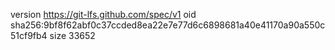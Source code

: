 version https://git-lfs.github.com/spec/v1
oid sha256:9bf8f62abf0c37ccded8ea22e7e77d6c6898681a40e41170a90a550c51cf9fb4
size 33652
